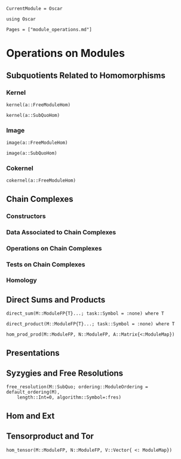 ```@meta
CurrentModule = Oscar
```

```@setup oscar
using Oscar
```

```@contents
Pages = ["module_operations.md"]
```

# Operations on Modules

## Subquotients Related to Homomorphisms

### Kernel

```@docs
kernel(a::FreeModuleHom)
```

```@docs
kernel(a::SubQuoHom)
```


### Image

```@docs
image(a::FreeModuleHom)
```

```@docs
image(a::SubQuoHom)
```

### Cokernel

```@docs
cokernel(a::FreeModuleHom) 
```

## Chain Complexes

### Constructors

### Data Associated to Chain Complexes

### Operations on Chain Complexes

### Tests on Chain Complexes

### Homology


## Direct Sums and Products

```@docs
direct_sum(M::ModuleFP{T}...; task::Symbol = :none) where T
```

```@docs
direct_product(M::ModuleFP{T}...; task::Symbol = :none) where T
```

```@docs
hom_prod_prod(M::ModuleFP, N::ModuleFP, A::Matrix{<:ModuleMap})
```

## Presentations


## Syzygies and Free Resolutions

```@docs
free_resolution(M::SubQuo; ordering::ModuleOrdering = default_ordering(M),
    length::Int=0, algorithm::Symbol=:fres)
```


## Hom and Ext



## Tensorproduct and Tor

```@docs
hom_tensor(M::ModuleFP, N::ModuleFP, V::Vector{ <: ModuleMap})
```
